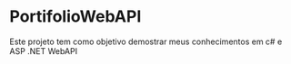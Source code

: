 # PortifolioWebAPI
Este projeto tem como objetivo demostrar meus conhecimentos em c# e ASP .NET WebAPI
